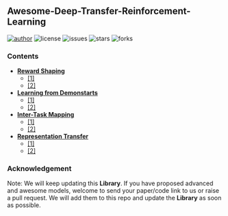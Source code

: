 ## Awesome-Deep-Transfer-Reinforcement-Learning
[![author](https://img.shields.io/badge/Author-Xindong-blueviolet.svg)](https://github.com/XinDongEE/Awesome-Deep-Transfer-Reinforcement-Learning)
![license](https://img.shields.io/github/license/XinDongEE/DSSO.svg)
![issues](https://img.shields.io/github/issues/XinDongEE/Awesome-Deep-Transfer-Reinforcement-Learning.svg) 
![stars](https://img.shields.io/github/stars/XinDongEE/Awesome-Deep-Transfer-Reinforcement-Learning.svg)
![forks](https://img.shields.io/github/forks/XinDongEE/Awesome-Deep-Transfer-Reinforcement-Learning.svg)

### __Contents__
- [__Reward Shaping__](#heading-one)
	- [[1]](#aaa)
	- [[2]](#bbb)
- [__Learning from Demonstarts__](#heading-two)
	- [[1]](#aaa)
	- [[2]](#bbb)
- [__Inter-Task Mapping__](#heading-Three)
	- [[1]](#aaa)
	- [[2]](#bbb)
- [__Representation Transfer__](#heading-Three)
	- [[1]](#aaa)
	- [[2]](#bbb)

### Acknowledgement
Note: We will keep updating this __Library__. If you have proposed advanced and awesome models, welcome to send your paper/code link to us or raise a pull request. We will add them to this repo and update the __Library__ as soon as possible.
